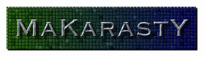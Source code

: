   <p align="center">
<img src="https://github.com/makarasty/MaKarastY/blob/main/makarasty.png" 
     </p>
